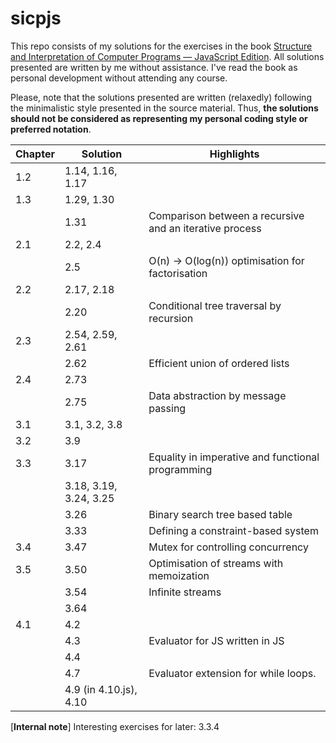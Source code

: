 # sicpjs
This repo consists of my solutions for the exercises in the book [Structure and Interpretation of Computer Programs — JavaScript Edition](https://sourceacademy.org/sicpjs/index). All solutions presented are written by me without assistance. I've read the book as personal development without attending any course.

Please, note that the solutions presented are written (relaxedly) following the minimalistic style presented in the source material. 
Thus, **the solutions should not be considered as representing my personal coding style or preferred notation**. 

|Chapter|Solution                 |Highlights
|---    |---                      |---
|1.2    |1.14, 1.16, 1.17         |
|1.3    |1.29, 1.30       
|       |1.31                     |Comparison between a recursive and an iterative process
|2.1    |2.2, 2.4       
|       |2.5                      |O(n) -> O(log(n)) optimisation for factorisation
|2.2    |2.17, 2.18       
|       |2.20                     |Conditional tree traversal by recursion
|2.3    |2.54, 2.59, 2.61
|       |2.62                     |Efficient union of ordered lists
|2.4    |2.73
|       |2.75                     |Data abstraction by message passing 
|3.1    |3.1, 3.2, 3.8
|3.2    |3.9
|3.3    |3.17                     |Equality in imperative and functional programming
|       |3.18, 3.19, 3.24, 3.25
|       |3.26                     |Binary search tree based table
|       |3.33                     |Defining a constraint-based system
|3.4    |3.47                     |Mutex for controlling concurrency
|3.5    |3.50                     |Optimisation of streams with memoization
|       |3.54                     |Infinite streams
|       |3.64
|4.1    |4.2
|       |4.3                      |Evaluator for JS written in JS
|       |4.4
|       |4.7                      |Evaluator extension for while loops.
|       |4.9 (in 4.10.js), 4.10

[**Internal note**] Interesting exercises for later: 3.3.4

